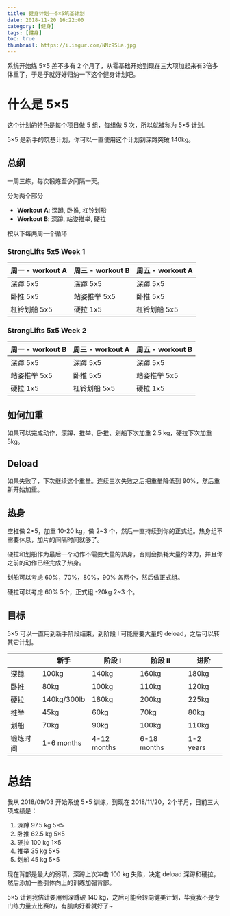 ```yaml
---
title: 健身计划——5×5筑基计划
date: 2018-11-20 16:22:00
category: [健身]
tags: [健身]
toc: true
thumbnail: https://i.imgur.com/NNz9SLa.jpg
---
```


系统开始练 5×5 差不多有 2 个月了，从零基础开始到现在三大项加起来有3倍多体重了，于是乎就好好归纳一下这个健身计划吧。

# 什么是 5×5

这个计划的特色是每个项目做 5 组，每组做 5 次，所以就被称为 5×5 计划。

5×5 是新手的筑基计划，你可以一直使用这个计划到深蹲突破 140kg。

## 总纲

一周三练，每次锻炼至少间隔一天。

分为两个部分

* **Workout A**: 深蹲, 卧推, 杠铃划船
* **Workout B**: 深蹲, 站姿推举, 硬拉

按以下每两周一个循环

### StrongLifts 5x5 Week 1

| 周一 - workout A | 周三 - workout B | 周五 - workout A |
|------------------|------------------|------------------|
| 深蹲 5x5 | 深蹲 5x5 | 深蹲 5x5 |
| 卧推 5x5 | 站姿推举 5x5 | 卧推 5x5 |
| 杠铃划船 5x5 | 硬拉 1x5 | 杠铃划船 5x5 |

### StrongLifts 5x5 Week 2

| 周一 - workout B | 周三 - workout A | 周五 - workout B |
|------------------|------------------|------------------|
| 深蹲 5x5 | 深蹲 5x5 | 深蹲 5x5 |
| 站姿推举 5x5 | 卧推 5x5 | 站姿推举 5x5 |
| 硬拉 1x5 | 杠铃划船 5x5 | 硬拉 1x5 |

## 如何加重

如果可以完成动作，深蹲、推举、卧推、划船下次加重 2.5 kg，硬拉下次加重 5kg。

## Deload

如果失败了，下次继续这个重量。连续三次失败之后把重量降低到 90%，然后重新开始加重。

## 热身

空杠做 2×5，加重 10-20 kg，做 2~3 个，然后一直持续到你的正式组。热身组不需要休息，加片的间隔时间就够了。

硬拉和划船作为最后一个动作不需要大量的热身，否则会损耗大量的体力，并且你之前的动作已经完成了热身。

划船可以考虑 60%，70%，80%，90% 各两个，然后做正式组。

硬拉可以考虑 60% 5个，正式组 -20kg 2~3 个。

## 目标

5×5 可以一直用到新手阶段结束，到阶段 I 可能需要大量的 deload，之后可以转其它计划。

|   | 新手 | 阶段 I | 阶段 II | 进阶 |
|---|------|--------|---------|------|
| 深蹲 | 100kg | 140kg | 160kg | 180kg |
| 卧推 | 80kg | 100kg | 110kg | 120kg |
| 硬拉 | 140kg/300lb | 180kg | 200kg | 225kg |
| 推举 | 45kg | 60kg | 70kg | 80kg |
| 划船 | 70kg | 90kg | 100kg | 110kg |
| 锻炼时间 | 1-6 months | 4-12 months | 6-18 months | 1-2 years |

# 总结

我从 2018/09/03 开始系统 5×5 训练，到现在 2018/11/20，2个半月，目前三大项成绩是：

1. 深蹲 97.5 kg 5×5
2. 卧推 62.5 kg 5×5
3. 硬拉 100 kg 1×5
4. 推举 35 kg 5×5
5. 划船 45 kg 5×5

现在背部是最大的弱项，深蹲上次冲击 100 kg 失败，决定 deload 深蹲和硬拉，然后添加一些引体向上的训练加强背部。

5×5 计划我估计要用到深蹲破 140 kg，之后可能会转向健美计划，毕竟我不是专门练力量去比赛的，有肌肉好看就好了~